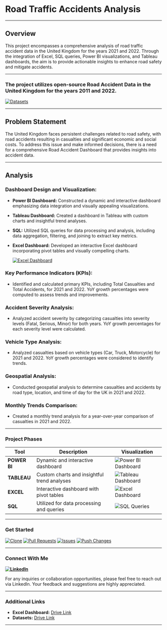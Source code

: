 # Road Traffic Accidents Analysis 
---
## Overview

This project encompasses a comprehensive analysis of road traffic accident data in the United Kingdom for the years 2021 and 2022. Through the integration of Excel, SQL queries, Power BI visualizations, and Tableau dashboards, the aim is to provide actionable insights to enhance road safety and mitigate accidents.

---

###  The project utilizes open-source Road Accident Data in the United Kingdom for the years 2011 and 2022.

[![**Datasets**](https://img.shields.io/badge/Datasets-Download-gold)](https://drive.google.com/drive/folders/1XnHnq_dQJMik7He1-9_Ci1fX3-3WcP_l?usp=drive_link)

---

## Problem Statement

The United Kingdom faces persistent challenges related to road safety, with road accidents resulting in casualties and significant economic and social costs. To address this issue and make informed decisions, there is a need for a comprehensive Road Accident Dashboard that provides insights into accident data.

---

## Analysis

### Dashboard Design and Visualization:

- **Power BI Dashboard:** Constructed a dynamic and interactive dashboard emphasizing data integration and visually appealing visualizations.
- **Tableau Dashboard:** Created a dashboard in Tableau with custom charts and insightful trend analyses.
- **SQL:** Utilized SQL queries for data processing and analysis, including data aggregation, filtering, and joining to extract key metrics.
- **Excel Dashboard:** Developed an interactive Excel dashboard incorporating pivot tables and visually compelling charts.
  
  [![**Excel Dashboard**](https://img.shields.io/badge/Excel%20Dashboard-Download-darkspringgreen)](https://drive.google.com/drive/folders/1lFRvFkvlKaC5Ai1x0HAWWC31acU4jp-Y?usp=drive_link)
  
### Key Performance Indicators (KPIs):

- Identified and calculated primary KPIs, including Total Casualties and Total Accidents, for 2021 and 2022. YoY growth percentages were computed to assess trends and improvements.

### Accident Severity Analysis:

- Analyzed accident severity by categorizing casualties into severity levels (Fatal, Serious, Minor) for both years. YoY growth percentages for each severity level were calculated.

### Vehicle Type Analysis:

- Analyzed casualties based on vehicle types (Car, Truck, Motorcycle) for 2021 and 2022. YoY growth percentages were considered to identify trends.

### Geospatial Analysis:

- Conducted geospatial analysis to determine casualties and accidents by road type, location, and time of day for the UK in 2021 and 2022.

### Monthly Trends Comparison:

- Created a monthly trend analysis for a year-over-year comparison of casualties in 2021 and 2022.

---

### Project Phases

| Tool      | Description                               | Visualization                            |
|-----------|-------------------------------------------|-----------------------------------------------------|
| **POWER BI**  | Dynamic and interactive dashboard         | ![Power BI Dashboard](https://github.com/virajbhutada/Traffic-Incident-Analytics-Excel-SQL-PowerBI-Tableau/assets/143819712/24f02c41-c759-4579-b021-f4fc9695ece4) |
| **TABLEAU**   | Custom charts and insightful trend analyses | ![Tableau Dashboard](https://github.com/virajbhutada/Traffic-Incident-Analytics-Excel-SQL-PowerBI-Tableau/assets/143819712/12e31fd6-807a-4c81-932e-e97b7ad7937e) |
| **EXCEL**     | Interactive dashboard with pivot tables    | ![Excel Dashboard](https://github.com/virajbhutada/Traffic-Incident-Analytics-Excel-SQL-PowerBI-Tableau/assets/143819712/d01b51fb-1a9e-4976-86ba-ddc879567686) |
| **SQL**       | Utilized for data processing and queries  | ![SQL Queries](https://github.com/virajbhutada/Traffic-Incident-Analytics-Excel-SQL-PowerBI-Tableau/assets/143819712/127f8dfd-04b2-49ff-8189-c85a2c3d282b) |


---
  
### Get Started

[![Clone](https://img.shields.io/badge/Clone-Repository-darkgreen)](https://github.com/virajbhutada/Traffic-Incident-Analytics-Excel-SQL-PowerBI-Tableau.git) [![Pull Requests](https://img.shields.io/badge/Pull%20Requests-Welcome-blue)](https://github.com/virajbhutada/Traffic-Incident-Analytics-Excel-SQL-PowerBI-Tableau/pulls) [![Issues](https://img.shields.io/badge/Report-Issues-red)](https://github.com/virajbhutada/Traffic-Incident-Analytics-Excel-SQL-PowerBI-Tableau/issues) [![Push Changes](https://img.shields.io/badge/Push-Changes-yellow)](https://github.com/virajbhutada/Traffic-Incident-Analytics-Excel-SQL-PowerBI-Tableau.git)

---

### Connect With Me

**[![LinkedIn](https://img.shields.io/badge/LinkedIn-Viraj%20Bhutada-blue?logo=linkedin)](https://www.linkedin.com/in/virajnbhutada24/)**

For any inquiries or collaboration opportunities, please feel free to reach out via LinkedIn. Your feedback and suggestions are highly appreciated.

---

### Additional Links

- **Excel Dashboard:** [Drive Link](https://drive.google.com/drive/folders/1lFRvFkvlKaC5Ai1x0HAWWC31acU4jp-Y?usp=drive_link)
- **Datasets:** [Drive Link](https://drive.google.com/drive/folders/1XnHnq_dQJMik7He1-9_Ci1fX3-3WcP_l?usp=drive_link)

---

